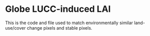 # Globe LUCC-induced LAI
This is the code and file used to match environmentally similar land-use/cover change pixels and stable pixels.
